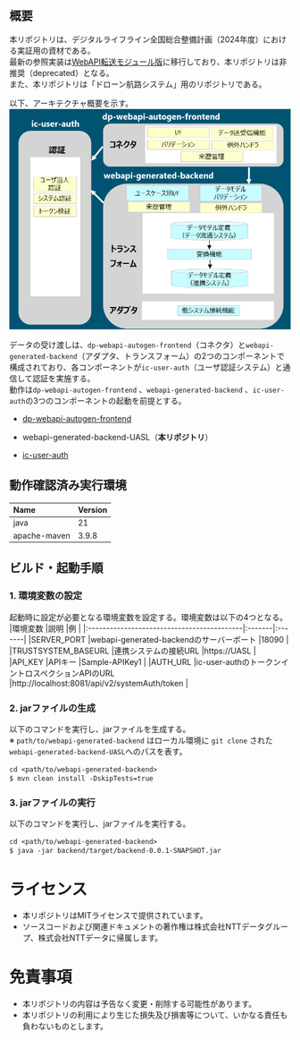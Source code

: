 ## 概要
本リポジトリは、デジタルライフライン全国総合整備計画（2024年度）における実証用の資材である。  
最新の参照実装は[WebAPI転送モジュール版](https://github.com/ODS-DFS-L2/dp-webapi-autogen)に移行しており、本リポジトリは非推奨（deprecated）となる。  
また、本リポジトリは「ドローン航路システム」用のリポジトリである。  

以下、アーキテクチャ概要を示す。  
![](./docs/picture/architecture.png)

データの受け渡しは、```dp-webapi-autogen-frontend```（コネクタ）と```webapi-generated-backend```（アダプタ、トランスフォーム）の2つのコンポーネントで構成されており、各コンポーネントが```ic-user-auth```（ユーザ認証システム）と通信して認証を実施する。  
動作は```dp-webapi-autogen-frontend``` 、```webapi-generated-backend``` 、```ic-user-auth```の3つのコンポーネントの起動を前提とする。  

- [dp-webapi-autogen-frontend](https://github.com/ODS-DFS-L2/dp-webapi-autogen-frontend)  

- webapi-generated-backend-UASL（**本リポジトリ**）

- [ic-user-auth](https://github.com/ODS-DFS-L3/ic-user-auth)

## 動作確認済み実行環境
|Name                                        |Version |
|:-------------------------------------------|:-------|
|java                                      |21|
|apache-maven                              |3.9.8|

## ビルド・起動手順
### 1. 環境変数の設定
起動時に設定が必要となる環境変数を設定する。環境変数は以下の4つとなる。  
|環境変数                |説明 |例 |
|:-------------------------------------------|:-------|:-------|
|SERVER_PORT                 |webapi-generated-backendのサーバーポート |18090 |
|TRUSTSYSTEM_BASEURL         |連携システムの接続URL |https://UASL |
|API_KEY                     |APIキー |Sample-APIKey1 |
|AUTH_URL                    |ic-user-authのトークンイントロスペクションAPIのURL |http://localhost:8081/api/v2/systemAuth/token |

### 2. jarファイルの生成
以下のコマンドを実行し、jarファイルを生成する。  
※ ```path/to/webapi-generated-backend``` はローカル環境に ```git clone``` された```webapi-generated-backend-UASL```へのパスを表す。
```shell
cd <path/to/webapi-generated-backend>
$ mvn clean install -DskipTests=true
```

### 3. jarファイルの実行
以下のコマンドを実行し、jarファイルを実行する。
```shell
cd <path/to/webapi-generated-backend>
$ java -jar backend/target/backend-0.0.1-SNAPSHOT.jar
```

# ライセンス
- 本リポジトリはMITライセンスで提供されています。
- ソースコードおよび関連ドキュメントの著作権は株式会社NTTデータグループ、株式会社NTTデータに帰属します。

# 免責事項
- 本リポジトリの内容は予告なく変更・削除する可能性があります。
- 本リポジトリの利用により生じた損失及び損害等について、いかなる責任も負わないものとします。
